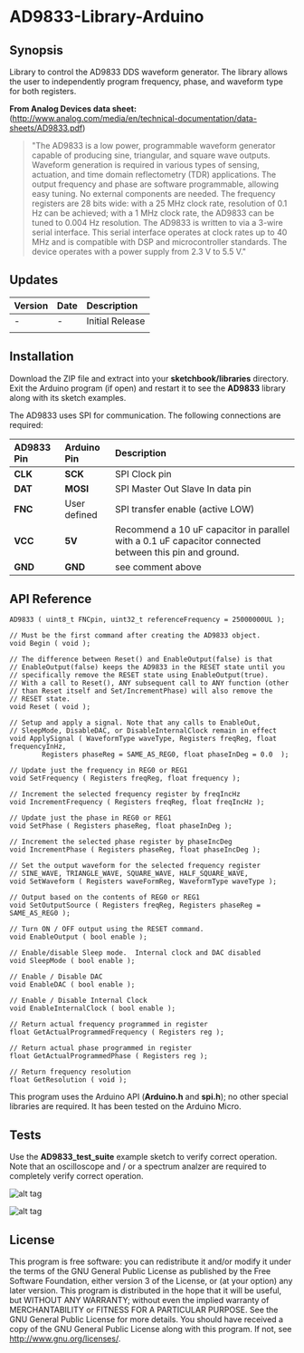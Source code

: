 # AD9833-Library-Arduino

## Synopsis
Library to control the AD9833 DDS waveform generator. The library allows the user to independently program frequency, phase, and waveform type for both registers.

**From Analog Devices data sheet:** (http://www.analog.com/media/en/technical-documentation/data-sheets/AD9833.pdf)
>"The AD9833 is a low power, programmable waveform generator capable of producing sine, triangular, and square wave outputs. Waveform generation is required in various types of sensing, actuation, and time domain reflectometry (TDR) applications. The output frequency and phase are software programmable, allowing easy tuning. No external components are needed. The frequency registers are 28 bits wide: with a 25 MHz clock rate, resolution of 0.1 Hz can be achieved; with a 1 MHz clock rate, the AD9833 can be tuned to 0.004 Hz resolution. The AD9833 is written to via a 3-wire serial interface. This serial interface operates at clock rates up to 40 MHz and is compatible with DSP and microcontroller standards. The device operates with a power supply from 2.3 V to 5.5 V."

## Updates

| Version | Date | Description |
| :--------- | :---------- | :---------------------------------------- |
| - | - | Initial Release |
|   |   |                 |


## Installation

Download the ZIP file and extract into your **sketchbook/libraries** directory. Exit the Arduino program (if open) and restart it to see the **AD9833** library along with its sketch examples.

The AD9833 uses SPI for communication. The following connections are required:

| AD9833 Pin | Arduino Pin | Description |
| :--------- | :---------- | :---------------------------------------- |
| **CLK** | **SCK** | SPI Clock pin |
| **DAT** | **MOSI** | SPI Master Out Slave In data pin |
| **FNC** | User defined | SPI transfer enable (active LOW) |
| **VCC** | **5V** | Recommend a 10 uF capacitor in parallel with a 0.1 uF capacitor connected between this pin and ground.|
| **GND** | **GND** | see comment above |

## API Reference

	AD9833 ( uint8_t FNCpin, uint32_t referenceFrequency = 25000000UL );

	// Must be the first command after creating the AD9833 object.
	void Begin ( void );

	// The difference between Reset() and EnableOutput(false) is that
	// EnableOutput(false) keeps the AD9833 in the RESET state until you
	// specifically remove the RESET state using EnableOutput(true).
	// With a call to Reset(), ANY subsequent call to ANY function (other
	// than Reset itself and Set/IncrementPhase) will also remove the
	// RESET state.
	void Reset ( void );
	
	// Setup and apply a signal. Note that any calls to EnableOut,
	// SleepMode, DisableDAC, or DisableInternalClock remain in effect
	void ApplySignal ( WaveformType waveType, Registers freqReg, float frequencyInHz,
			Registers phaseReg = SAME_AS_REG0, float phaseInDeg = 0.0  );

	// Update just the frequency in REG0 or REG1
	void SetFrequency ( Registers freqReg, float frequency );

	// Increment the selected frequency register by freqIncHz
	void IncrementFrequency ( Registers freqReg, float freqIncHz );

	// Update just the phase in REG0 or REG1
	void SetPhase ( Registers phaseReg, float phaseInDeg );

	// Increment the selected phase register by phaseIncDeg
	void IncrementPhase ( Registers phaseReg, float phaseIncDeg );

	// Set the output waveform for the selected frequency register
	// SINE_WAVE, TRIANGLE_WAVE, SQUARE_WAVE, HALF_SQUARE_WAVE,
	void SetWaveform ( Registers waveFormReg, WaveformType waveType );

	// Output based on the contents of REG0 or REG1
	void SetOutputSource ( Registers freqReg, Registers phaseReg = SAME_AS_REG0 );

	// Turn ON / OFF output using the RESET command.
	void EnableOutput ( bool enable );

	// Enable/disable Sleep mode.  Internal clock and DAC disabled
	void SleepMode ( bool enable );

	// Enable / Disable DAC
	void EnableDAC ( bool enable );

	// Enable / Disable Internal Clock
	void EnableInternalClock ( bool enable );

	// Return actual frequency programmed in register 
	float GetActualProgrammedFrequency ( Registers reg );

	// Return actual phase programmed in register
	float GetActualProgrammedPhase ( Registers reg );

	// Return frequency resolution 
	float GetResolution ( void );

This program uses the Arduino API (**Arduino.h** and **spi.h**); no other special libraries are required. It has been tested on the Arduino Micro.

## Tests

Use the **AD9833_test_suite** example sketch to verify correct operation. Note that an oscilloscope and / or a spectrum analzer are required to completely verify correct operation.

![alt tag](https://cloud.githubusercontent.com/assets/3778024/20465143/4108022e-af1c-11e6-96e9-26b73d52e730.png)

![alt tag](https://cloud.githubusercontent.com/assets/3778024/20465125/011e6694-af1c-11e6-8f17-655415a0de87.png)

## License

This program is free software: you can redistribute it and/or modify it under the terms of the GNU General Public License as published by the Free Software Foundation, either version 3 of the License, or (at your option) any later version. This program is distributed in the hope that it will be useful, but WITHOUT ANY WARRANTY; without even the implied warranty of MERCHANTABILITY or FITNESS FOR A PARTICULAR PURPOSE. See the GNU General Public License for more details. You should have received a copy of the GNU General Public License along with this program. If not, see http://www.gnu.org/licenses/.
